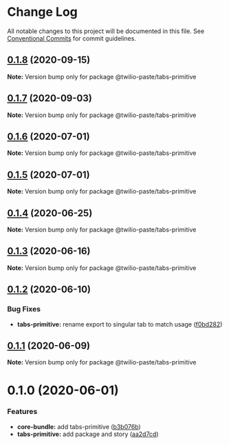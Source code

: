 # Change Log

All notable changes to this project will be documented in this file.
See [Conventional Commits](https://conventionalcommits.org) for commit guidelines.

## [0.1.8](https://github.com/twilio-labs/paste/compare/@twilio-paste/tabs-primitive@0.1.7...@twilio-paste/tabs-primitive@0.1.8) (2020-09-15)

**Note:** Version bump only for package @twilio-paste/tabs-primitive





## [0.1.7](https://github.com/twilio-labs/paste/compare/@twilio-paste/tabs-primitive@0.1.6...@twilio-paste/tabs-primitive@0.1.7) (2020-09-03)

**Note:** Version bump only for package @twilio-paste/tabs-primitive





## [0.1.6](https://github.com/twilio-labs/paste/compare/@twilio-paste/tabs-primitive@0.1.5...@twilio-paste/tabs-primitive@0.1.6) (2020-07-01)

**Note:** Version bump only for package @twilio-paste/tabs-primitive





## [0.1.5](https://github.com/twilio-labs/paste/compare/@twilio-paste/tabs-primitive@0.1.4...@twilio-paste/tabs-primitive@0.1.5) (2020-07-01)

**Note:** Version bump only for package @twilio-paste/tabs-primitive





## [0.1.4](https://github.com/twilio-labs/paste/compare/@twilio-paste/tabs-primitive@0.1.3...@twilio-paste/tabs-primitive@0.1.4) (2020-06-25)

**Note:** Version bump only for package @twilio-paste/tabs-primitive





## [0.1.3](https://github.com/twilio-labs/paste/compare/@twilio-paste/tabs-primitive@0.1.2...@twilio-paste/tabs-primitive@0.1.3) (2020-06-16)

**Note:** Version bump only for package @twilio-paste/tabs-primitive





## [0.1.2](https://github.com/twilio-labs/paste/compare/@twilio-paste/tabs-primitive@0.1.1...@twilio-paste/tabs-primitive@0.1.2) (2020-06-10)


### Bug Fixes

* **tabs-primitive:** rename export to singular tab to match usage ([f0bd282](https://github.com/twilio-labs/paste/commit/f0bd2824039828cb5260a65ac881304596947f61))





## [0.1.1](https://github.com/twilio-labs/paste/compare/@twilio-paste/tabs-primitive@0.1.0...@twilio-paste/tabs-primitive@0.1.1) (2020-06-09)

**Note:** Version bump only for package @twilio-paste/tabs-primitive





# 0.1.0 (2020-06-01)


### Features

* **core-bundle:** add tabs-primitive ([b3b076b](https://github.com/twilio-labs/paste/commit/b3b076bb8f5f28cbe52995ab5774e08f3ff12ad0))
* **tabs-primitive:** add package and story ([aa2d7cd](https://github.com/twilio-labs/paste/commit/aa2d7cd7fdab5806060e3225d95dd0d4a78da990))
